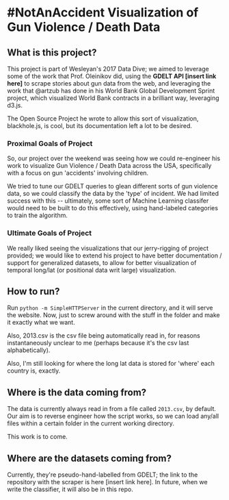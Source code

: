 # #NotAnAccident Visualization of Gun Violence / Death Data

## What is this project?

This project is part of Wesleyan's 2017 Data Dive; we aimed to
leverage some of the work that Prof. Oleinikov did, using
the **GDELT API [insert link here]** to scrape stories about gun
data from the web, and leveraging the work that @artzub has done in his World Bank Global Development Sprint project, which visualized World Bank contracts in a brilliant way, leveraging d3.js.

The Open Source Project he wrote to allow this sort of visualization, blackhole.js, is cool, but its documentation left a lot to be desired.

### Proximal Goals of Project

So, our project over the weekend was seeing how we could re-engineer his work to visualize Gun Violence / Death Data across the USA, specifically with a focus on gun 'accidents' involving children.

We tried to tune our GDELT queries to glean different sorts of gun violence data, so we could classify the data by the 'type' of incident. We had limited success with this -- ultimately, some sort of Machine Learning classifer would need to be built to do this effectively, using hand-labeled categories to train the algorithm.

### Ultimate Goals of Project

We really liked seeing the visualizations that our jerry-rigging of project provided; we would like to extend his project
to have better documentation / support for generalized datasets, to allow for better visualization of temporal long/lat
(or positional data writ large) visualization.


## How to run?

Run `python -m SimpleHTTPServer` in the current directory, and it will serve
the website. Now, just to screw around with the stuff in the folder and make
it exactly what we want.

Also, 2013.csv is the csv file being automatically read in, for reasons instantaneously unclear
to me (perhaps because it's the csv last alphabetically).

Also, I'm still looking for where the long lat data is stored for 'where' each country is, exactly.

## Where is the data coming from?

The data is currently always read in from a file called `2013.csv`, by default.
Our aim is to reverse engineer how the script works, so we can load any/all
files within a certain folder in the current working directory.

This work is to come.

## Where are the datasets coming from?

Currently, they're pseudo-hand-labelled from GDELT; the link to the repository
with the scraper is here [insert link here]. In future, when we write the
classifier, it will also be in this repo.

